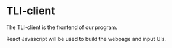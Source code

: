 # TLI-client

The TLI-client is the frontend of our program. 

React Javascript will be used to build the webpage and input UIs.
